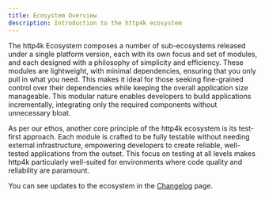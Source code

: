 ```yaml
---
title: Ecosystem Overview
description: Introduction to the http4k ecosystem
---
```


The http4k Ecosystem composes a number of sub-ecosystems released under a single platform version, each with its own focus and set of modules, and each designed with a philosophy of simplicity and efficiency. These modules are lightweight, with minimal dependencies, ensuring that you only pull in what you need. This makes it ideal for those seeking fine-grained control over their dependencies while keeping the overall application size manageable. This modular nature enables developers to build applications incrementally, integrating only the required components without unnecessary bloat.

As per our ethos, another core principle of the http4k ecosystem is its test-first approach. Each module is crafted to be fully testable without needing external infrastructure, empowering developers to create reliable, well-tested applications from the outset. This focus on testing at all levels makes http4k particularly well-suited for environments where code quality and reliability are paramount.

You can see updates to the ecosystem in the [Changelog](changelog) page.
